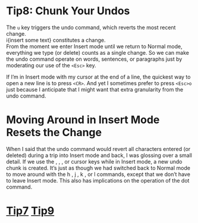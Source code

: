 # Tip8: Chunk Your Undos  
  
The `u` key triggers the undo command, which reverts the most recent change.  
i{insert some text}<Esc> constitutes a change.  
From the moment we enter Insert mode until we return to Normal mode, everything we type (or delete) counts as a single change. So we can make the undo command operate on words, sentences, or paragraphs just by moderating our use of the `<Esc>` key.  
 
If I’m in Insert mode with my cursor at the end of a line, the quickest way to open a new line is to press `<CR>`. And yet I sometimes prefer to press `<Esc>o` just because I anticipate that I might want that extra granularity from the undo command.  
  
# Moving Around in Insert Mode Resets the Change  
  
When I said that the undo command would revert all characters entered (or deleted)	during a trip into Insert mode and back, I was glossing over a small detail. If we use the <Up> , <Down> , <Left> , or <Right> cursor keys while in Insert mode, a new undo	chunk is created. It’s just as though we had switched back to Normal mode to move around with the h , j , k , or l commands, except that we don’t have to leave Insert mode. This also has implications on the operation of the dot command.  
  
# [Tip7](tip7.md)  [Tip9](tip9.md)
